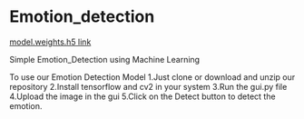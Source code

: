 # Emotion_detection

[model.weights.h5 link](https://drive.google.com/file/d/1AEZ34zu_4BWLe9N8NsQ005l7fgwfzjJJ/view?usp=sharing)


Simple Emotion_Detection using Machine Learning

To use our Emotion Detection Model
1.Just clone or download and unzip our repository
2.Install tensorflow and cv2 in your system
3.Run the gui.py file
4.Upload the image in the gui
5.Click on the Detect button to detect the emotion.
